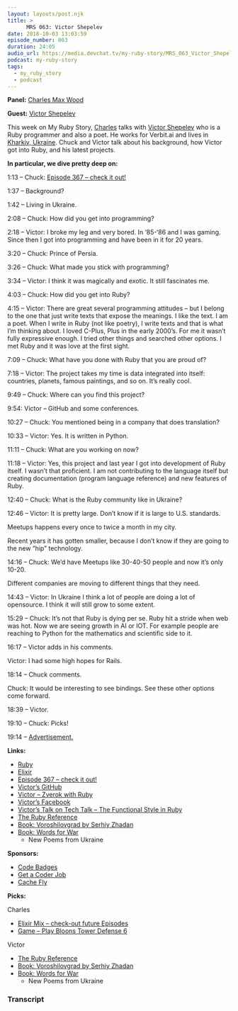 ```yaml
---
layout: layouts/post.njk
title: >
      MRS 063: Victor Shepelev
date: 2018-10-03 13:03:59
episode_number: 063
duration: 24:05
audio_url: https://media.devchat.tv/my-ruby-story/MRS_063_Victor_Shepelev.mp3
podcast: my-ruby-story
tags: 
  - my_ruby_story
  - podcast
---
```


 **Panel:** [Charles Max Wood](https://twitter.com/cmaxw?ref_src=twsrc%255Egoogle%257Ctwcamp%255Eserp%257Ctwgr%255Eauthor)

**Guest:** [Victor Shepelev](https://github.com/zverok)

This week on My Ruby Story, [Charles](https://twitter.com/cmaxw?ref_src=twsrc%255Egoogle%257Ctwcamp%255Eserp%257Ctwgr%255Eauthor) talks with [Victor Shepelev](https://github.com/zverok) who is a Ruby programmer and also a poet. He works for Verbit.ai and lives in [Kharkiv, Ukraine](https://en.wikipedia.org/wiki/Kharkiv). Chuck and Victor talk about his background, how Victor got into Ruby, and his latest projects.

**In particular, we dive pretty deep on:**

1:13 – Chuck: [Episode 367 – check it out!](https://devchat.tv/ruby-rogues/rr-367-ruby-core-language-evolution-moving-towards-functional-with-victor-shepelev/)

1:37 – Background?

1:42 – Living in Ukraine.

2:08 – Chuck: How did you get into programming?

2:18 – Victor: I broke my leg and very bored. In ‘85-‘86 and I was gaming. Since then I got into programming and have been in it for 20 years.

3:20 – Chuck: Prince of Persia.

3:26 – Chuck: What made you stick with programming?

3:34 – Victor: I think it was magically and exotic. It still fascinates me.

4:03 – Chuck: How did you get into Ruby?

4:15 – Victor: There are great several programming attitudes – but I belong to the one that just write texts that expose the meanings. I like the text. I am a poet. When I write in Ruby (not like poetry), I write texts and that is what I’m thinking about. I loved C-Plus, Plus in the early 2000’s. For me it wasn’t fully expressive enough. I tried other things and searched other options. I met Ruby and it was love at the first sight.

7:09 – Chuck: What have you done with Ruby that you are proud of?

7:18 – Victor: The project takes my time is data integrated into itself: countries, planets, famous paintings, and so on. It’s really cool.

9:49 – Chuck: Where can you find this project?

9:54: Victor – GitHub and some conferences.

10:27 – Chuck: You mentioned being in a company that does translation?

10:33 – Victor: Yes. It is written in Python.

11:11 – Chuck: What are you working on now?

11:18 – Victor: Yes, this project and last year I got into development of Ruby itself. I wasn’t that proficient. I am not contributing to the language itself but creating documentation (program language reference) and new features of Ruby.

12:40 – Chuck: What is the Ruby community like in Ukraine?

12:46 – Victor: It is pretty large. Don’t know if it is large to U.S. standards.

Meetups happens every once to twice a month in my city.

Recent years it has gotten smaller, because I don’t know if they are going to the new “hip” technology.

14:16 – Chuck: We’d have Meetups like 30-40-50 people and now it’s only 10-20.

Different companies are moving to different things that they need.

14:43 – Victor: In Ukraine I think a lot of people are doing a lot of opensource. I think it will still grow to some extent.

15:29 – Chuck: It’s not that Ruby is dying per se. Ruby hit a stride when web was hot. Now we are seeing growth in AI or IOT. For example people are reaching to Python for the mathematics and scientific side to it.

16:17 – Victor adds in his comments.

Victor: I had some high hopes for Rails.

18:14 – Chuck comments.

Chuck: It would be interesting to see bindings. See these other options come forward.

18:39 – Victor.

19:10 – Chuck: Picks!

19:14 – [Advertisement.](http://getacoderjob.com/)

**Links:**

- [Ruby](https://www.ruby-lang.org/en/)
- [Elixir](https://elixir-lang.org)
- [Episode 367 – check it out!](https://devchat.tv/ruby-rogues/rr-367-ruby-core-language-evolution-moving-towards-functional-with-victor-shepelev/)
- [Victor’s GitHub](https://github.com/zverok)
- [Victor – Zverok with Ruby](https://zverok.github.io)
- [Victor’s Facebook](https://www.facebook.com/zverok)
- [Victor’s Talk on Tech Talk – The Functional Style in Ruby](https://youtu.be/3GjbAUAJ-gY)
- [The Ruby Reference](https://rubyreferences.github.io/rubyref/)
- [Book: Voroshilovgrad by Serhiy Zhadan](https://www.amazon.com/Voroshilovgrad-Serhiy-Zhadan/dp/1941920306/)
- [Book: Words for War](http://l.academicstudiespress.com/words-for-war)
  - New Poems from Ukraine

**Sponsors:**

- [Code Badges](http://codebadge.org/)
- [Get a Coder Job](http://getacoderjob.com/)
- [Cache Fly](https://www.cachefly.com)

**Picks:**

Charles

- [Elixir Mix – check-out future Episodes](https://devchat.tv/devchattv_show/elixir-mix/elixirmix/)
- [Game – Play Bloons Tower Defense 6](https://btd6.com)

Victor

- [The Ruby Reference](https://rubyreferences.github.io/rubyref/)
- [Book: Voroshilovgrad by Serhiy Zhadan](https://www.amazon.com/Voroshilovgrad-Serhiy-Zhadan/dp/1941920306/)
- [Book: Words for War](http://l.academicstudiespress.com/words-for-war)
  - New Poems from Ukraine


### Transcript


